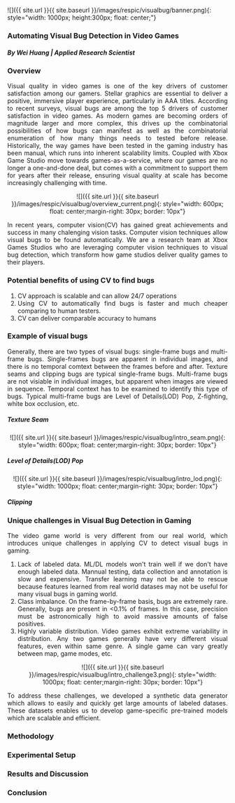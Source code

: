 ![]({{ site.url }}{{ site.baseurl }}/images/respic/visualbug/banner.png){: style="width: 1000px; height:300px; float: center;"}

### Automating Visual Bug Detection in Video Games
##### By Wei Huang | Applied Research Scientist


### Overview
<div style="text-align: justify">

Visual quality in video games is one of the key drivers of customer satisfaction among our gamers. Stellar graphics are essential to deliver a positive, immersive player experience, particularly in AAA titles. According to recent surveys, visual bugs are among the top 5 drivers of customer satisfaction in video games. As modern games are becoming orders of magnitude larger and more complex, this drives up the combinatorial possibilities of how bugs can manifest as well as the combinatorial enumeration of how many things needs to tested before release. Historically, the way games have been tested in the gaming industry has been manual, which runs into inherent scalability limits. Coupled with Xbox Game Studio move towards games-as-a-service, where our games are no longer a one-and-done deal, but comes with a commitment to support them for years after their release, ensuring visual quality at scale has become increasingly challenging with time. 

<p align="center">
![]({{ site.url }}{{ site.baseurl }}/images/respic/visualbug/overview_current.png){: style="width: 600px; float: center;margin-right: 30px; border: 10px"}
</p>

In recent years, computer vision(CV) has gained great achievements and success in many chalenging vision tasks. Computer vision techniques allow visual bugs to be found automatically. We are a research team at Xbox Games Studios who are leveraging computer vision techniques to visual bug detection, which transform how game studios deliver quality games to their players. 

### Potential benefits of using CV to find bugs

<ol>
<li>
 CV approach is scalable and can allow 24/7 operations
</li>
<li>
 Using CV to automatically find bugs is faster and much cheaper comparing to human testers.
</li>
<li>
 CV can deliver comparable accuracy to humans
</li>
</ol>

### Example of visual bugs
Generally, there are two types of visual bugs: single-frame bugs and multi-frame bugs. 
Single-frames bugs are apparent in individual images, and there is no temporal comtext between the frames before and after. Texture seams and clipping bugs are typical single-frame bugs. 
Multi-frame bugs are not visiable in individual images, but apparent when images are viewed in sequence. Temporal context has to be examined to identify this type of bugs. Typical multi-frame bugs are Level of Details(LOD) Pop, Z-fighting, white box occlusion, etc. 

##### Texture Seam

<p align="center">
![]({{ site.url }}{{ site.baseurl }}/images/respic/visualbug/intro_seam.png){: style="width: 600px; float: center;margin-right: 30px; border: 10px"}
</p>

##### Level of Details(LOD) Pop

<p align="center">
![]({{ site.url }}{{ site.baseurl }}/images/respic/visualbug/intro_lod.png){: style="width: 1000px; float: center;margin-right: 30px; border: 10px"}
</p>

##### Clipping


### Unique challenges in Visual Bug Detection in Gaming
<div style="text-align: justify">

The video game world is very different from our real world, which introduces unique challenges in applying CV to detect visual bugs in gaming.

<ol>
<li>
 Lack of labeled data. ML/DL models won't train well if we don't have enough labeled data. Mannual testing, data collection and annotation is slow and expensive. Transfer learning may not be able to rescue because features learned from real world datases may not be useful for many visual bugs in gaming world. 
</li>
<li>
Class imbalance. On the frame-by-frame basis, bugs are extremely rare. Generally, bugs are present in <0.1% of frames. In this case, precision must be astronomically high to avoid massive amounts of false positives. 
</li>
<li>
Highly variable distribution. Video games exhibit extreme variability in distribution. Any two games generally have very different visual features, even within same genre. A single game can vary greatly between map, game modes, etc.

<p align="center">
![]({{ site.url }}{{ site.baseurl }}/images/respic/visualbug/intro_challenge3.png){: style="width: 1000px; float: center;margin-right: 30px; border: 10px"}
</p>

</li>
</ol>

To address these challenges, we developed a synthetic data generator which allows to easily and quickly get large amounts of labeled datases. These datasets enables us to develop game-specific pre-trained models which are scalable and efficient. 

</div>



### Methodology

### Experimental Setup

### Results and Discussion

### Conclusion

